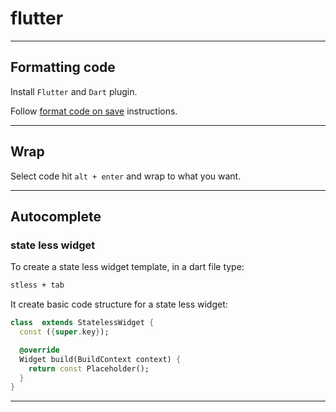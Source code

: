 # flutter

---

## Formatting code

Install `Flutter` and `Dart` plugin.

Follow [format code on save](https://docs.flutter.dev/development/tools/formatting) instructions.

---

## Wrap

Select code hit `alt + enter` and wrap to what you want.

---

## Autocomplete

### state less widget

To create a state less widget template, in a dart file type:

```txt
stless + tab
```

It create basic code structure for a state less widget:

```dart
class  extends StatelessWidget {
  const ({super.key});

  @override
  Widget build(BuildContext context) {
    return const Placeholder();
  }
}
```

---
